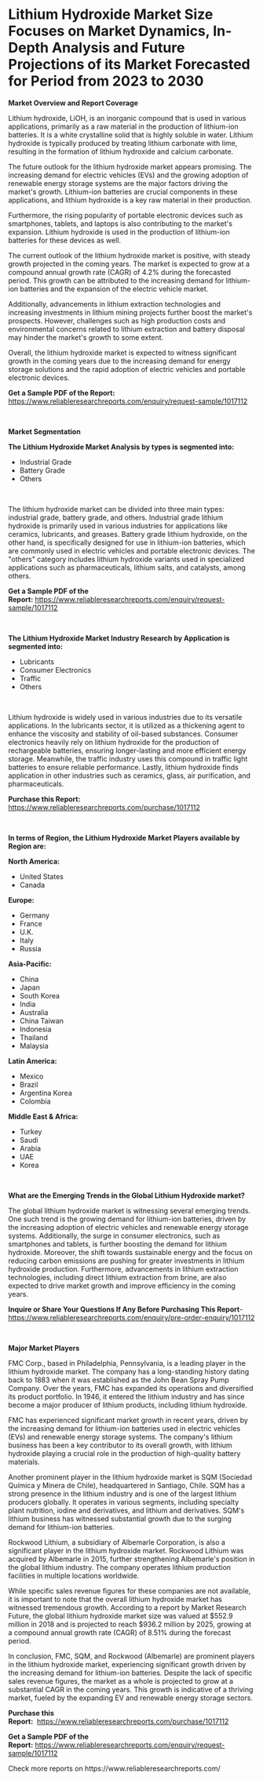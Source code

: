 <p><h1>Lithium Hydroxide Market Size Focuses on Market Dynamics, In-Depth Analysis and Future Projections of its Market Forecasted for Period from 2023 to 2030</h1></p><p><strong>Market Overview and Report Coverage</strong></p>
<p><p>Lithium hydroxide, LiOH, is an inorganic compound that is used in various applications, primarily as a raw material in the production of lithium-ion batteries. It is a white crystalline solid that is highly soluble in water. Lithium hydroxide is typically produced by treating lithium carbonate with lime, resulting in the formation of lithium hydroxide and calcium carbonate.</p><p>The future outlook for the lithium hydroxide market appears promising. The increasing demand for electric vehicles (EVs) and the growing adoption of renewable energy storage systems are the major factors driving the market's growth. Lithium-ion batteries are crucial components in these applications, and lithium hydroxide is a key raw material in their production.</p><p>Furthermore, the rising popularity of portable electronic devices such as smartphones, tablets, and laptops is also contributing to the market's expansion. Lithium hydroxide is used in the production of lithium-ion batteries for these devices as well.</p><p>The current outlook of the lithium hydroxide market is positive, with steady growth projected in the coming years. The market is expected to grow at a compound annual growth rate (CAGR) of 4.2% during the forecasted period. This growth can be attributed to the increasing demand for lithium-ion batteries and the expansion of the electric vehicle market.</p><p>Additionally, advancements in lithium extraction technologies and increasing investments in lithium mining projects further boost the market's prospects. However, challenges such as high production costs and environmental concerns related to lithium extraction and battery disposal may hinder the market's growth to some extent.</p><p>Overall, the lithium hydroxide market is expected to witness significant growth in the coming years due to the increasing demand for energy storage solutions and the rapid adoption of electric vehicles and portable electronic devices.</p></p>
<p><strong>Get a Sample PDF of the Report:</strong> <a href="https://www.reliableresearchreports.com/enquiry/request-sample/1017112">https://www.reliableresearchreports.com/enquiry/request-sample/1017112</a></p>
<p>&nbsp;</p>
<p><strong>Market Segmentation</strong></p>
<p><strong>The Lithium Hydroxide Market Analysis by types is segmented into:</strong></p>
<p><ul><li>Industrial Grade</li><li>Battery Grade</li><li>Others</li></ul></p>
<p>&nbsp;</p>
<p><p>The lithium hydroxide market can be divided into three main types: industrial grade, battery grade, and others. Industrial grade lithium hydroxide is primarily used in various industries for applications like ceramics, lubricants, and greases. Battery grade lithium hydroxide, on the other hand, is specifically designed for use in lithium-ion batteries, which are commonly used in electric vehicles and portable electronic devices. The "others" category includes lithium hydroxide variants used in specialized applications such as pharmaceuticals, lithium salts, and catalysts, among others.</p></p>
<p><strong>Get a Sample PDF of the Report:</strong>&nbsp;<a href="https://www.reliableresearchreports.com/enquiry/request-sample/1017112">https://www.reliableresearchreports.com/enquiry/request-sample/1017112</a></p>
<p>&nbsp;</p>
<p><strong>The Lithium Hydroxide Market Industry Research by Application is segmented into:</strong></p>
<p><ul><li>Lubricants</li><li>Consumer Electronics</li><li>Traffic</li><li>Others</li></ul></p>
<p>&nbsp;</p>
<p><p>Lithium hydroxide is widely used in various industries due to its versatile applications. In the lubricants sector, it is utilized as a thickening agent to enhance the viscosity and stability of oil-based substances. Consumer electronics heavily rely on lithium hydroxide for the production of rechargeable batteries, ensuring longer-lasting and more efficient energy storage. Meanwhile, the traffic industry uses this compound in traffic light batteries to ensure reliable performance. Lastly, lithium hydroxide finds application in other industries such as ceramics, glass, air purification, and pharmaceuticals.</p></p>
<p><strong>Purchase this Report:</strong>&nbsp; <a href="https://www.reliableresearchreports.com/purchase/1017112">https://www.reliableresearchreports.com/purchase/1017112</a></p>
<p>&nbsp;</p>
<p><strong>In terms of Region, the Lithium Hydroxide Market Players available by Region are:</strong></p>
<p>
    <p> <strong> North America: </strong>
        <ul>
            <li>United States</li>
            <li>Canada</li>
        </ul>
        </p> 
    <p> <strong> Europe: </strong>
        <ul>
            <li>Germany</li>
            <li>France</li>
            <li>U.K.</li>
            <li>Italy</li>
            <li>Russia</li>
        </ul>
        </p> 
    <p> <strong> Asia-Pacific: </strong>
        <ul>
            <li>China</li>
            <li>Japan</li>
            <li>South Korea</li>
            <li>India</li>
            <li>Australia</li>
            <li>China Taiwan</li>
            <li>Indonesia</li>
            <li>Thailand</li>
            <li>Malaysia</li>
        </ul>
        </p> 
    <p> <strong> Latin America: </strong>
        <ul>
            <li>Mexico</li>
            <li>Brazil</li>
            <li>Argentina Korea</li>
            <li>Colombia</li>
        </ul>
        </p> 
    <p> <strong> Middle East & Africa: </strong>
        <ul>
            <li>Turkey</li>
            <li>Saudi</li>
            <li>Arabia</li>
            <li>UAE</li>
            <li>Korea</li>
        </ul>
    </p>
    </p>
<p>&nbsp;</p>
<p><strong>What are the Emerging Trends in the Global Lithium Hydroxide market?</strong></p>
<p><p>The global lithium hydroxide market is witnessing several emerging trends. One such trend is the growing demand for lithium-ion batteries, driven by the increasing adoption of electric vehicles and renewable energy storage systems. Additionally, the surge in consumer electronics, such as smartphones and tablets, is further boosting the demand for lithium hydroxide. Moreover, the shift towards sustainable energy and the focus on reducing carbon emissions are pushing for greater investments in lithium hydroxide production. Furthermore, advancements in lithium extraction technologies, including direct lithium extraction from brine, are also expected to drive market growth and improve efficiency in the coming years.</p></p>
<p><strong>Inquire or Share Your Questions If Any Before Purchasing This Report</strong>- <a href="https://www.reliableresearchreports.com/enquiry/pre-order-enquiry/1017112">https://www.reliableresearchreports.com/enquiry/pre-order-enquiry/1017112</a></p>
<p>&nbsp;</p>
<p><strong>Major Market Players</strong></p>
<p><p>FMC Corp., based in Philadelphia, Pennsylvania, is a leading player in the lithium hydroxide market. The company has a long-standing history dating back to 1883 when it was established as the John Bean Spray Pump Company. Over the years, FMC has expanded its operations and diversified its product portfolio. In 1946, it entered the lithium industry and has since become a major producer of lithium products, including lithium hydroxide.</p><p>FMC has experienced significant market growth in recent years, driven by the increasing demand for lithium-ion batteries used in electric vehicles (EVs) and renewable energy storage systems. The company's lithium business has been a key contributor to its overall growth, with lithium hydroxide playing a crucial role in the production of high-quality battery materials.</p><p>Another prominent player in the lithium hydroxide market is SQM (Sociedad Química y Minera de Chile), headquartered in Santiago, Chile. SQM has a strong presence in the lithium industry and is one of the largest lithium producers globally. It operates in various segments, including specialty plant nutrition, iodine and derivatives, and lithium and derivatives. SQM's lithium business has witnessed substantial growth due to the surging demand for lithium-ion batteries.</p><p>Rockwood Lithium, a subsidiary of Albemarle Corporation, is also a significant player in the lithium hydroxide market. Rockwood Lithium was acquired by Albemarle in 2015, further strengthening Albemarle's position in the global lithium industry. The company operates lithium production facilities in multiple locations worldwide.</p><p>While specific sales revenue figures for these companies are not available, it is important to note that the overall lithium hydroxide market has witnessed tremendous growth. According to a report by Market Research Future, the global lithium hydroxide market size was valued at $552.9 million in 2018 and is projected to reach $936.2 million by 2025, growing at a compound annual growth rate (CAGR) of 8.51% during the forecast period.</p><p>In conclusion, FMC, SQM, and Rockwood (Albemarle) are prominent players in the lithium hydroxide market, experiencing significant growth driven by the increasing demand for lithium-ion batteries. Despite the lack of specific sales revenue figures, the market as a whole is projected to grow at a substantial CAGR in the coming years. This growth is indicative of a thriving market, fueled by the expanding EV and renewable energy storage sectors.</p></p>
<p><strong>Purchase this Report:</strong>&nbsp;&nbsp;<a href="https://www.reliableresearchreports.com/purchase/1017112">https://www.reliableresearchreports.com/purchase/1017112</a></p>
<p></p>
<p><strong>Get a Sample PDF of the Report:</strong>&nbsp;<a href="https://www.reliableresearchreports.com/enquiry/request-sample/1017112">https://www.reliableresearchreports.com/enquiry/request-sample/1017112</a></p>
<p>Check more reports on https://www.reliableresearchreports.com/</p>